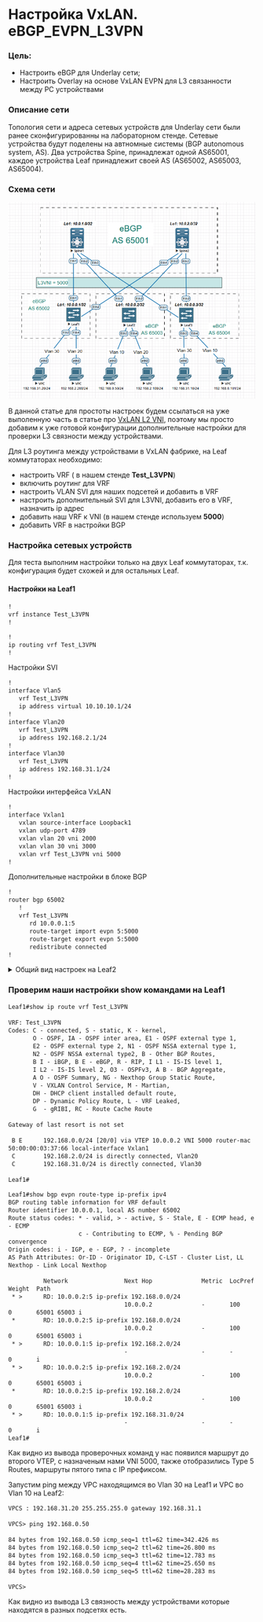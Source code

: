 # Настройка VxLAN. eBGP_EVPN_L3VPN
### Цель:
- Настроить eBGP для Underlay сети;
- Настроить Overlay на основе VxLAN EVPN для L3 связанности между PC устройствами
### Описание сети
Топология сети и адреса сетевых устройств для Underlay сети были ранее сконфигурированны на лабораторном стенде.
Сетевые устройства будут поделены на автномные системы (BGP autonomous system, AS). Два устройства Spine, принадлежат одной AS65001, каждое устройства Leaf принадлежит своей AS (AS65002, AS65003, AS65004).
### Схема сети
![](https://github.com/Dmitriy5588/OTUS/blob/main/VxLAN.%20L3%20VNI/Screenshot_1.png)

В данной статье для простоты настроек будем ссылаться на уже выполенную часть в статье про [VxLAN L2 VNI](https://github.com/Dmitriy5588/OTUS/tree/main/VxLAN.%20L2%20VNI), поэтому мы просто добавим к уже готовой конфигурации дополнительные настройки для проверки L3 связности между устройствами.

Для L3 роутинга между устройствами в VxLAN фабрике, на Leaf коммутаторах необходимо:
- настроить VRF ( в нашем стенде __Test_L3VPN__)
- включить роутинг для VRF
- настроить VLAN SVI для наших подсетей и добавить в VRF
- настроить дополнительный SVI для L3VNI, добавить его в VRF, назначить ip адрес
- добавить наш VRF к VNI (в нашем стенде используем __5000__)
- добавить VRF в настройки BGP

### Настройка сетевых устройств 

Для теста выполним настройки только на двух Leaf коммутаторах, т.к. конфигурация будет схожей и для остальных Leaf.

#### Настройки на Leaf1
```
!
vrf instance Test_L3VPN
!
```
```
!
ip routing vrf Test_L3VPN
!
```
Настройки SVI
```
!
interface Vlan5
   vrf Test_L3VPN
   ip address virtual 10.10.10.1/24
!
interface Vlan20
   vrf Test_L3VPN
   ip address 192.168.2.1/24
!
interface Vlan30
   vrf Test_L3VPN
   ip address 192.168.31.1/24
!
```
Настройки интерфейса VxLAN
```
!
interface Vxlan1
   vxlan source-interface Loopback1
   vxlan udp-port 4789
   vxlan vlan 20 vni 2000
   vxlan vlan 30 vni 3000
   vxlan vrf Test_L3VPN vni 5000
!
```
Дополнительные настройки в блоке BGP
```
!
router bgp 65002
   !
   vrf Test_L3VPN
      rd 10.0.0.1:5
      route-target import evpn 5:5000
      route-target export evpn 5:5000
      redistribute connected
!
```

<details>
  
<summary> Общий вид настроек на Leaf2 </summary>

```
!
vlan 5,10,20
!
vrf instance Test_L3VPN
!
interface Ethernet1
   description to_Spine1
   no switchport
   ip address 10.2.1.3/31
!
interface Ethernet2
   description to_Spine2
   no switchport
   ip address 10.2.2.3/31
!
interface Ethernet3
   switchport access vlan 10
!
interface Ethernet4
   switchport access vlan 20
!
interface Ethernet5
!
interface Ethernet6
!
interface Ethernet7
!
interface Ethernet8
!
interface Loopback1
   ip address 10.0.0.2/32
!
interface Management1
!
interface Vlan5
   vrf Test_L3VPN
   ip address virtual 10.10.10.1/24
!
interface Vlan10
   vrf Test_L3VPN
   ip address 192.168.0.1/24
!
interface Vlan20
   vrf Test_L3VPN
   ip address 192.168.2.1/24
!
interface Vxlan1
   vxlan source-interface Loopback1
   vxlan udp-port 4789
   vxlan vlan 10 vni 1000
   vxlan vlan 20 vni 2000
   vxlan vrf Test_L3VPN vni 5000
!
ip routing
ip routing vrf Test_L3VPN
!
route-map BGP_REDISTRIBUTE_CONNECTED permit 10
   match interface Loopback1
!
router bgp 65003
   router-id 10.0.0.2
   no bgp default ipv4-unicast
   distance bgp 20 200 200
   neighbor EVPN peer group
   neighbor EVPN remote-as 65001
   neighbor EVPN send-community extended
   neighbor 10.2.1.2 peer group EVPN
   neighbor 10.2.2.2 peer group EVPN
   redistribute connected route-map BGP_REDISTRIBUTE_CONNECTED
   !
   vlan 10
      rd auto
      route-target both 10:1000
      redistribute learned
   !
   vlan 20
      rd auto
      route-target both 20:2000
      redistribute learned
   !
   address-family evpn
      neighbor EVPN activate
   !
   address-family ipv4
      neighbor 10.2.1.2 activate
      neighbor 10.2.2.2 activate
   !
   vrf Test_L3VPN
      rd 10.0.0.2:5
      route-target import evpn 5:5000
      route-target export evpn 5:5000
      redistribute connected
!
end
Leaf2#
```
</details>

### Проверим наши настройки show командами на Leaf1
```
Leaf1#show ip route vrf Test_L3VPN

VRF: Test_L3VPN
Codes: C - connected, S - static, K - kernel,
       O - OSPF, IA - OSPF inter area, E1 - OSPF external type 1,
       E2 - OSPF external type 2, N1 - OSPF NSSA external type 1,
       N2 - OSPF NSSA external type2, B - Other BGP Routes,
       B I - iBGP, B E - eBGP, R - RIP, I L1 - IS-IS level 1,
       I L2 - IS-IS level 2, O3 - OSPFv3, A B - BGP Aggregate,
       A O - OSPF Summary, NG - Nexthop Group Static Route,
       V - VXLAN Control Service, M - Martian,
       DH - DHCP client installed default route,
       DP - Dynamic Policy Route, L - VRF Leaked,
       G  - gRIBI, RC - Route Cache Route

Gateway of last resort is not set

 B E      192.168.0.0/24 [20/0] via VTEP 10.0.0.2 VNI 5000 router-mac 50:00:00:03:37:66 local-interface Vxlan1
 C        192.168.2.0/24 is directly connected, Vlan20
 C        192.168.31.0/24 is directly connected, Vlan30

Leaf1#
```
```
Leaf1#show bgp evpn route-type ip-prefix ipv4
BGP routing table information for VRF default
Router identifier 10.0.0.1, local AS number 65002
Route status codes: * - valid, > - active, S - Stale, E - ECMP head, e - ECMP
                    c - Contributing to ECMP, % - Pending BGP convergence
Origin codes: i - IGP, e - EGP, ? - incomplete
AS Path Attributes: Or-ID - Originator ID, C-LST - Cluster List, LL Nexthop - Link Local Nexthop

          Network                Next Hop              Metric  LocPref Weight  Path
 * >      RD: 10.0.0.2:5 ip-prefix 192.168.0.0/24
                                 10.0.0.2              -       100     0       65001 65003 i
 *        RD: 10.0.0.2:5 ip-prefix 192.168.0.0/24
                                 10.0.0.2              -       100     0       65001 65003 i
 * >      RD: 10.0.0.1:5 ip-prefix 192.168.2.0/24
                                 -                     -       -       0       i
 * >      RD: 10.0.0.2:5 ip-prefix 192.168.2.0/24
                                 10.0.0.2              -       100     0       65001 65003 i
 *        RD: 10.0.0.2:5 ip-prefix 192.168.2.0/24
                                 10.0.0.2              -       100     0       65001 65003 i
 * >      RD: 10.0.0.1:5 ip-prefix 192.168.31.0/24
                                 -                     -       -       0       i
Leaf1#
```

Как видно из вывода проверочных команд у нас появился маршрут до второго VTEP, с назначеным нами VNI 5000, также отобразились Type 5 Routes, маршруты пятого типа с IP префиксом.

Запустим ping между VPC находящимся во Vlan 30 на Leaf1 и VPC во Vlan 10 на Leaf2:
```
VPCS : 192.168.31.20 255.255.255.0 gateway 192.168.31.1

VPCS> ping 192.168.0.50

84 bytes from 192.168.0.50 icmp_seq=1 ttl=62 time=342.426 ms
84 bytes from 192.168.0.50 icmp_seq=2 ttl=62 time=26.800 ms
84 bytes from 192.168.0.50 icmp_seq=3 ttl=62 time=12.783 ms
84 bytes from 192.168.0.50 icmp_seq=4 ttl=62 time=25.650 ms
84 bytes from 192.168.0.50 icmp_seq=5 ttl=62 time=28.283 ms

VPCS>
```
Как видно из вывода L3 связность между устройствами которые находятся в разных подсетях есть.
